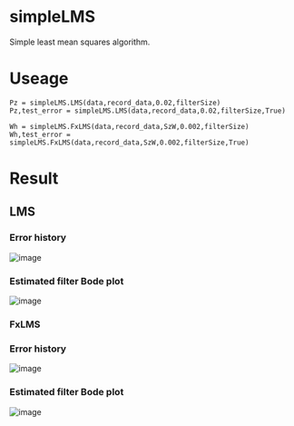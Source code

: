 # simpleLMS
Simple least mean squares algorithm.

# Useage
```
Pz = simpleLMS.LMS(data,record_data,0.02,filterSize)
Pz,test_error = simpleLMS.LMS(data,record_data,0.02,filterSize,True)

Wh = simpleLMS.FxLMS(data,record_data,SzW,0.002,filterSize)
Wh,test_error = simpleLMS.FxLMS(data,record_data,SzW,0.002,filterSize,True)
```
# Result
## LMS
### Error history
![image](https://github.com/user-attachments/assets/c3a45b98-7a1f-46fd-b142-5f39ee9adf35)
### Estimated filter Bode plot
![image](https://github.com/user-attachments/assets/7e8885e7-6b22-43ea-bfec-6f1fb369c0df)


### FxLMS
### Error history
![image](https://github.com/user-attachments/assets/1865d56e-1014-40f4-a00d-ec5ae892e68e)
### Estimated filter Bode plot
![image](https://github.com/user-attachments/assets/60150074-d388-4da8-8d7a-6b28e65d09b4)






